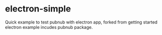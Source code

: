 # electron-simple
Quick example to test pubnub with electron app, forked from getting started electron example incudes pubnub package.
